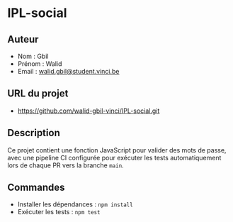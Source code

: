# IPL-social

## Auteur
- Nom : Gbil
- Prénom : Walid
- Email : walid.gbil@student.vinci.be

## URL du projet
- https://github.com/walid-gbil-vinci/IPL-social.git
## Description

Ce projet contient une fonction JavaScript pour valider des mots de passe, avec une pipeline CI configurée pour exécuter les tests automatiquement lors de chaque PR vers la branche `main`.

## Commandes

- Installer les dépendances : `npm install`
- Exécuter les tests : `npm test`